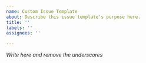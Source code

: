 ```yaml
---
name: Custom Issue Template
about: Describe this issue template's purpose here.
title: ''
labels: ''
assignees: ''

---
```


_Write here and remove the underscores_
